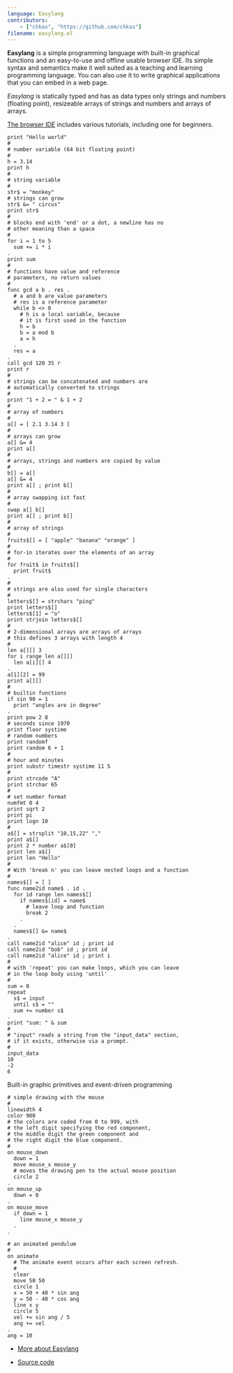 ```yaml
---
language: Easylang
contributors:
    - ["chkas", "https://github.com/chkas"]
filename: easylang.el
---
```


**Easylang** is a simple programming language with built-in graphical functions and an easy-to-use and offline usable browser IDE. Its simple syntax and semantics make it well suited as a teaching and learning programming language. You can also use it to write graphical applications that you can embed in a web page. 

*Easylang* is statically typed and has as data types only strings and numbers (floating point), resizeable arrays of strings and numbers and arrays of arrays.

[The browser IDE](https://easylang.online/ide/) includes various tutorials, including one for beginners.



```
print "Hello world"
#
# number variable (64 bit floating point)
#
h = 3.14
print h
#
# string variable
#
str$ = "monkey"
# strings can grow
str$ &= " circus" 
print str$
#
# blocks end with 'end' or a dot, a newline has no
# other meaning than a space
#
for i = 1 to 5
  sum += i * i
.
print sum
#
# functions have value and reference
# parameters, no return values
#
func gcd a b . res .
  # a and b are value parameters
  # res is a reference parameter
  while b <> 0
    # h is a local variable, because 
    # it is first used in the function
    h = b
    b = a mod b
    a = h
  .
  res = a
.
call gcd 120 35 r
print r
#
# strings can be concatenated and numbers are
# automatically converted to strings
#
print "1 + 2 = " & 1 + 2
#
# array of numbers
#
a[] = [ 2.1 3.14 3 ]
#
# arrays can grow
a[] &= 4
print a[]
#
# arrays, strings and numbers are copied by value
#
b[] = a[]
a[] &= 4
print a[] ; print b[]
#
# array swapping ist fast
#
swap a[] b[]
print a[] ; print b[]
# 
# array of strings
#
fruits$[] = [ "apple" "banana" "orange" ]
#
# for-in iterates over the elements of an array
#
for fruit$ in fruits$[]
  print fruit$
.
#
# strings are also used for single characters
#
letters$[] = strchars "ping"
print letters$[]
letters$[1] = "o"
print strjoin letters$[]
#
# 2-dimensional arrays are arrays of arrays
# this defines 3 arrays with length 4
#
len a[][] 3
for i range len a[][]
  len a[i][] 4
.
a[1][2] = 99
print a[][]
#
# builtin functions
if sin 90 = 1
  print "angles are in degree"
.
print pow 2 8
# seconds since 1970
print floor systime
# random numbers
print randomf
print random 6 + 1
# 
# hour and minutes
print substr timestr systime 11 5
# 
print strcode "A"
print strchar 65
# 
# set number format
numfmt 0 4
print sqrt 2
print pi
print logn 10
# 
a$[] = strsplit "10,15,22" ","
print a$[]
print 2 * number a$[0]
print len a$[]
print len "Hello"
#
# With 'break n' you can leave nested loops and a function
#
names$[] = [ ]
func name2id name$ . id .
  for id range len names$[]
    if names$[id] = name$
      # leave loop and function
      break 2
    .
  .
  names$[] &= name$
.
call name2id "alice" id ; print id
call name2id "bob" id ; print id
call name2id "alice" id ; print i
#
# with 'repeat' you can make loops, which you can leave
# in the loop body using 'until'
#
sum = 0
repeat
  s$ = input
  until s$ = ""
  sum += number s$
.
print "sum: " & sum
#
# "input" reads a string from the "input_data" section, 
# if it exists, otherwise via a prompt.
#
input_data
10
-2
6
```

Built-in graphic primitives and event-driven programming

```
# simple drawing with the mouse
# 
linewidth 4
color 900
# the colors are coded from 0 to 999, with 
# the left digit specifying the red component,
# the middle digit the green component and
# the right digit the blue component. 
# 
on mouse_down
  down = 1
  move mouse_x mouse_y
  # moves the drawing pen to the actual mouse position
  circle 2
.
on mouse_up
  down = 0
.
on mouse_move
  if down = 1
    line mouse_x mouse_y
  .
.
```

```
# an animated pendulum
#
on animate
  # The animate event occurs after each screen refresh.
  #
  clear
  move 50 50
  circle 1
  x = 50 + 40 * sin ang
  y = 50 - 40 * cos ang
  line x y
  circle 5
  vel += sin ang / 5
  ang += vel
.
ang = 10
```

* [More about Easylang](https://easylang.online/)

* [Source code](https://github.com/chkas/easylang)


